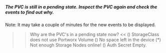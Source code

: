 </br>

##### The PVC is still in a pending state. Inspect the PVC again and check the events to find out why. 

Note: It may take a couple of minutes for the new events to be displayed.

>> Why are the PVC's in a pending state now? <<
() StorageClass does not use Portworx Volume
() No space left in the device
(*) Not enough Storage Nodes online!
() Auth Secret Empty.
